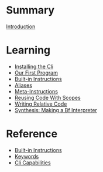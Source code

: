 # Summary

[Introduction](./introduction.md)

# Learning
- [Installing the Cli](./installing-cli.md)
- [Our First Program](./first-program.md)
- [Built-in Instructions](./built-in-instructions.md)
- [Aliases]()
- [Meta-Instructions]()
- [Reusing Code With Scopes]()
- [Writing Relative Code]()
- [Synthesis: Making a Bf Interpreter]()

# Reference
- [Built-in Instructions](./ref-built-in-instructions.md)
- [Keywords](./keywords.md)
- [Cli Capabilities]()